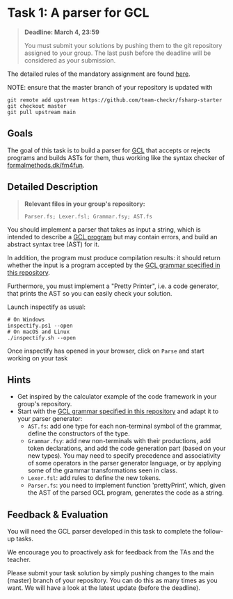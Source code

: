 # Task 1: A parser for GCL

> **Deadline: March 4, 23:59**
>
> You must submit your solutions by pushing them to the git repository assigned to your group.
> The last push before the deadline will be considered as your submission. 

The detailed rules of the mandatory assignment are found [here](README.md).

NOTE: ensure that the master branch of your repository is updated with

```
git remote add upstream https://github.com/team-checkr/fsharp-starter
git checkout master
git pull upstream main
```

## Goals

The goal of this task is to build a parser for [GCL](gcl.md) that accepts or rejects programs and builds ASTs for them, thus working like the syntax checker of [formalmethods.dk/fm4fun](http://www.formalmethods.dk/fm4fun/). 

## Detailed Description

> **Relevant files in your group's repository:** 
> 
> `Parser.fs; Lexer.fsl; Grammar.fsy; AST.fs`

You should implement a parser that takes as input a string, which is intended to describe a [GCL program](gcl.md) but may contain errors, and build an abstract syntax tree (AST) for it. 

In addition, the program must produce compilation results: it should return whether the input is a program accepted by the [GCL grammar specified in this repository](gcl.md).

Furthermore, you must implement a "Pretty Printer", i.e. a code generator, that prints the AST so you can easily check your solution.

Launch inspectify as usual:

```
# On Windows
inspectify.ps1 --open
# On macOS and Linux
./inspectify.sh --open
```

Once inspectify has opened in your browser, click on `Parse` and start working on your task


## Hints
- Get inspired by the calculator example of the code framework in your group's repository.
- Start with the [GCL grammar specified in this repository](gcl.md) and adapt it to your parser generator:
    - `AST.fs`: add one type for each non-terminal symbol of the grammar, define the constructors of the type.
    - `Grammar.fsy`: add new non-terminals with their productions, add token declarations, and add the code generation part (based on your new types). You may need to specify precedence and associativity of some operators in the parser generator language, or by applying some of the grammar transformations seen in class. 
    - `Lexer.fsl`: add rules to define the new tokens. 
    - `Parser.fs`: you need to implement function 'prettyPrint', which, given the AST of the parsed GCL program, generates the code as a string.

## Feedback & Evaluation

You will need the GCL parser developed in this task to complete the follow-up tasks.

We encourage you to proactively ask for feedback from the TAs and the teacher.

Please submit your task solution by simply pushing changes to the main (master) branch of your repository. You can do this as many times as you want. We will have a look at the latest update (before the deadline).
